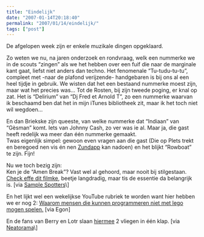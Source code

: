 ```yaml
---
title: "Eindelijk"
date: "2007-01-14T20:18:40"
permalink: "2007/01/14/eindelijk/"
tags: ["post"]
---
```

De afgelopen week zijn er enkele muzikale dingen opgeklaard.

Zo weten we nu, na jaren onderzoek en rondvraag, welk een nummerke we in de scouts “zingen” als we het hebben over een fuif die naar de marginale kant gaat, liefst niet anders dan techno. Het fenomenale “Tu-tudu-tu-tu”, compleet met -naar de plafond verijzende- handgebaren is bij ons al een heel tijdje in gebruik. We wisten dat het een bestaand nummerke moest zijn, maar wat het precies was… Tot de Rosten, bij zijn tweede poging, er knal op zat. Het is “Delirium” van “Dj Fred et Arnold T”, zo een nummerke waarvan ik beschaamd ben dat het in mijn iTunes bibliotheek zit, maar ik het toch niet wil wegdoen…

En dan Briekske zijn queeste, van welke nummerke dat “Indiaan” van “Gèsman” komt. Iets van Johnny Cash, zo ver was ie al. Maar ja, die gast heeft redelijk wa meer dan één nummerke gemaakt.  
Twas eigenlijk simpel: gewoon even vragen aan die gast (Die op Plets trekt en beregoed nen vis én nen [Zundapp](http://nl.wikipedia.org/wiki/Z%C3%BCndapp "http://nl.wikipedia.org/wiki/Z%C3%BCndapp") kan nadoen) en het blijkt “Rowboat” te zijn. Fijn!

Nu we toch bezig zijn:  
Ken je de “Amen Break”? Vast wel al gehoord, maar nooit bij stilgestaan. [Check effe dit filmke](http://www.youtube.com/watch?v=5SaFTm2bcac&eurl= "http://www.youtube.com/watch?v=5SaFTm2bcac&eurl="), beetje langdradig, maar tis de essentie da belangrijk is. \[via [Sample Spotters](http://www.xampled.com/blog/sampled-from/the-amen-break-the-winstons/trackback/ "http://www.xampled.com/blog/sampled-from/the-amen-break-the-winstons/trackback/")\]

En het lijkt wel een wekelijkse YouTube rubriek te worden want hier hebben we er nog 2: [Waarom mensen die kunnen programmeren niet met lego mogen spelen.](http://www.youtube.com/watch?v=GQ3AcPEPbH0 "http://www.youtube.com/watch?v=GQ3AcPEPbH0") \[via Egon\]

En de fans van Berry en Lotr slaan [hiermee](http://www.youtube.com/watch?v=921zTC69UR4 "http://www.youtube.com/watch?v=921zTC69UR4") 2 vliegen in één klap. \[via [Neatorama](http://feeds.feedburner.com/~r/Neatorama/~3/75224823/ "http://feeds.feedburner.com/~r/Neatorama/~3/75224823/")\]
